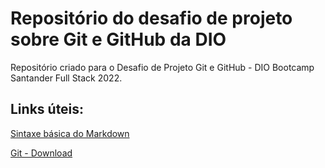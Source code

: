 # Repositório do desafio de projeto sobre Git e GitHub da DIO
Repositório criado para o Desafio de Projeto Git e GitHub - DIO Bootcamp Santander Full Stack 2022.


## Links úteis:
[Sintaxe básica do Markdown](https://www.markdownguide.org/basic-syntax/)

[Git - Download](https://git-scm.com/downloads)
